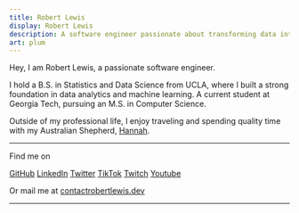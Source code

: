 ```yaml
---
title: Robert Lewis
display: Robert Lewis
description: A software engineer passionate about transforming data into insights and building efficient data-driven systems.
art: plum
---
```


Hey, I am Robert Lewis, a passionate software engineer.

I hold a B.S. in Statistics and Data Science from UCLA, where I built a strong foundation in data analytics and machine learning. A current student at Georgia Tech, pursuing an M.S. in Computer Science.

Outside of my professional life, I enjoy traveling and spending quality time with my Australian Shepherd, [Hannah](/hannah).

<div flex-auto />

---

Find me on

<p flex="~ gap-2 wrap" class="mt--2!">
  <a href="https://github.com/robbylew" target="_blank"><span op75 i-simple-icons-github /> GitHub</a>
  <a href="https://linkedin.com/in/robbylewis/" target="_blank"><span op75 i-simple-icons-linkedin /> LinkedIn</a>
  <a href="https://x.com/roberthedev"><span op75 i-ri-twitter-x-fill /> Twitter</a>
  <a href="https://www.tiktok.com/@robbyleww" target="_blank"><span op75 i-simple-icons-tiktok /> TikTok</a>
  <a href="https://www.twitch.tv/robbywho" target="_blank"><span op75 i-simple-icons-twitch /> Twitch</a>
  <a href="https://www.youtube.com/@robbylew"<span op75 i-simple-icons-youtube /> Youtube </a>

</p>

Or mail me at <a href="mailto:contact@robertlewis.dev"><span font-mono>contact<span i-carbon-at/>robertlewis.dev</span></a>

---
